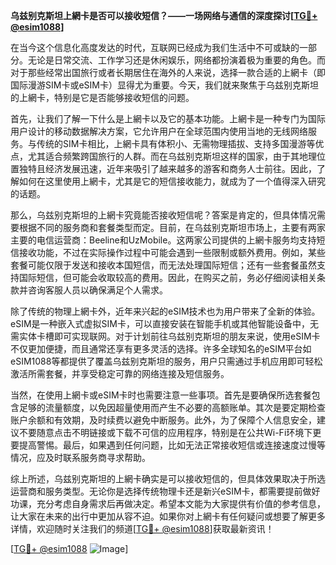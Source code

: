 **乌兹别克斯坦上網卡是否可以接收短信？——一场网络与通信的深度探讨[[TG💪+ @esim1088](https://t.me/s/esim1088)]**

在当今这个信息化高度发达的时代，互联网已经成为我们生活中不可或缺的一部分。无论是日常交流、工作学习还是休闲娱乐，网络都扮演着极为重要的角色。而对于那些经常出国旅行或者长期居住在海外的人来说，选择一款合适的上網卡（即国际漫游SIM卡或eSIM卡）显得尤为重要。今天，我们就来聚焦于乌兹别克斯坦的上網卡，特别是它是否能够接收短信的问题。

首先，让我们了解一下什么是上網卡以及它的基本功能。上網卡是一种专门为国际用户设计的移动数据解决方案，它允许用户在全球范围内使用当地的无线网络服务。与传统的SIM卡相比，上網卡具有体积小、无需物理插拔、支持多国漫游等优点，尤其适合频繁跨国旅行的人群。而在乌兹别克斯坦这样的国家，由于其地理位置独特且经济发展迅速，近年来吸引了越来越多的游客和商务人士前往。因此，了解如何在这里使用上網卡，尤其是它的短信接收能力，就成为了一个值得深入研究的话题。

那么，乌兹别克斯坦的上網卡究竟能否接收短信呢？答案是肯定的，但具体情况需要根据不同的服务商和套餐类型而定。目前，在乌兹别克斯坦市场上，主要有两家主要的电信运营商：Beeline和UzMobile。这两家公司提供的上網卡服务均支持短信接收功能，不过在实际操作过程中可能会遇到一些限制或额外费用。例如，某些套餐可能仅限于发送和接收本国短信，而无法处理国际短信；还有一些套餐虽然支持国际短信，但可能会收取较高的费用。因此，在购买之前，务必仔细阅读相关条款并咨询客服人员以确保满足个人需求。

除了传统的物理上網卡外，近年来兴起的eSIM技术也为用户带来了全新的体验。eSIM是一种嵌入式虚拟SIM卡，可以直接安装在智能手机或其他智能设备中，无需实体卡槽即可实现联网。对于计划前往乌兹别克斯坦的朋友来说，使用eSIM卡不仅更加便捷，而且通常还享有更多灵活的选择。许多全球知名的eSIM平台如eSIM1088等都提供了覆盖乌兹别克斯坦的服务，用户只需通过手机应用即可轻松激活所需套餐，并享受稳定可靠的网络连接及短信服务。

当然，在使用上網卡或eSIM卡时也需要注意一些事项。首先是要确保所选套餐包含足够的流量额度，以免因超量使用而产生不必要的高额账单。其次是要定期检查账户余额和有效期，及时续费以避免中断服务。此外，为了保障个人信息安全，建议不要随意点击不明链接或下载不可信的应用程序，特别是在公共Wi-Fi环境下更要提高警惕。最后，如果遇到任何问题，比如无法正常接收短信或连接速度过慢等情况，应及时联系服务商寻求帮助。

综上所述，乌兹别克斯坦的上網卡确实是可以接收短信的，但具体效果取决于所选运营商和服务类型。无论你是选择传统物理卡还是新兴eSIM卡，都需要提前做好功课，充分考虑自身需求后再做决定。希望本文能为大家提供有价值的参考信息，让大家在未来的出行中更加从容不迫。如果你对上網卡有任何疑问或想要了解更多详情，欢迎随时关注我们的频道[[TG💪+ @esim1088](https://t.me/s/esim1088)]获取最新资讯！

[[TG💪+ @esim1088](https://t.me/s/esim1088) ![Image](https://i.postimg.cc/4NQfJmqS/Snipaste-2025-05-13-00-14-12.png)]